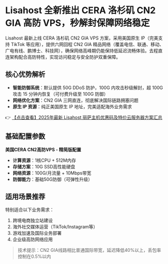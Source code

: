 # Lisahost 全新推出 CERA 洛杉矶 CN2 GIA 高防 VPS，秒解封保障网络稳定

Lisahost 最新上线 CERA 洛杉矶 CN2 GIA VPS 方案，采用美国原生 IP（完美支持 TikTok 等应用），提供六网回程 CN2 GIA 精品网络（覆盖电信、联通、移动、广电有线、鹏博士、科技网），确保网络高峰期仍能保持低延迟流畅体验。去程直连架构配合高防特性，实现访问稳定与安全防护双重保障。

## 核心优势解析

- **智能防御系统**：默认提供 50G DDoS 防护，100G 内攻击秒级解封，超 100G 攻击 15 分钟内恢复（可付费升级至 100G 防御）
- **网络优化方案**：CN2 GIA 三网直连，彻底解决国际链路拥塞问题
- **原生 IP 资源**：纯正美国原生 IP 地址，完美适配海外业务需求

👉 [【点击查看】2025年最新 Lisahost 丽萨主机优惠码及特价云服务器方案汇总](https://bit.ly/lisazhuji)

## 基础配置参数

**美国CERA CN2高防VPS - 精简版配置**

- **计算资源**：1核CPU + 512M内存
- **存储方案**：10G SSD高性能硬盘
- **网络资源**：100G/月流量 + 10Mbps带宽
- **防御能力**：基础50G防御（可弹性升级）

## 适用场景推荐

特别适合以下业务需求：
1. 跨境电商独立站建设
2. 海外社交媒体运营（TikTok/Instagram等）
3. 游戏加速及国际业务部署
4. 企业级高防网络应用

> 技术提示：CN2 GIA线路相比普通国际带宽，延迟降低40%以上，丢包率控制在0.5%以内